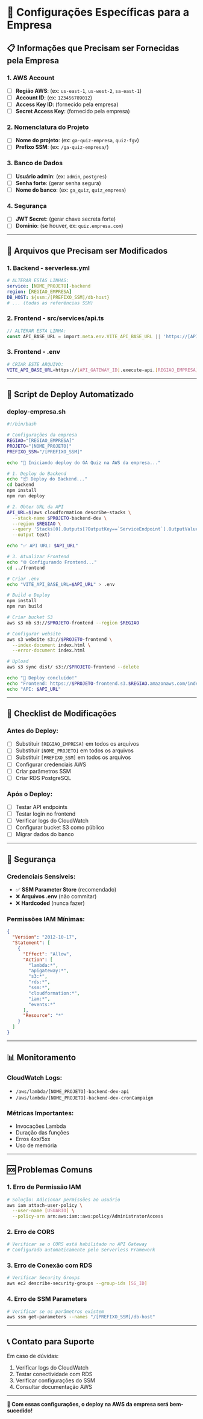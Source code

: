 # 🔧 Configurações Específicas para a Empresa

## 📋 **Informações que Precisam ser Fornecidas pela Empresa**

### **1. AWS Account**
- [ ] **Região AWS**: (ex: `us-east-1`, `us-west-2`, `sa-east-1`)
- [ ] **Account ID**: (ex: `123456789012`)
- [ ] **Access Key ID**: (fornecido pela empresa)
- [ ] **Secret Access Key**: (fornecido pela empresa)

### **2. Nomenclatura do Projeto**
- [ ] **Nome do projeto**: (ex: `ga-quiz-empresa`, `quiz-fgv`)
- [ ] **Prefixo SSM**: (ex: `/ga-quiz-empresa/`)

### **3. Banco de Dados**
- [ ] **Usuário admin**: (ex: `admin`, `postgres`)
- [ ] **Senha forte**: (gerar senha segura)
- [ ] **Nome do banco**: (ex: `ga_quiz`, `quiz_empresa`)

### **4. Segurança**
- [ ] **JWT Secret**: (gerar chave secreta forte)
- [ ] **Domínio**: (se houver, ex: `quiz.empresa.com`)

---

## 🔄 **Arquivos que Precisam ser Modificados**

### **1. Backend - serverless.yml**
```yaml
# ALTERAR ESTAS LINHAS:
service: [NOME_PROJETO]-backend
region: [REGIAO_EMPRESA]
DB_HOST: ${ssm:/[PREFIXO_SSM]/db-host}
# ... (todas as referências SSM)
```

### **2. Frontend - src/services/api.ts**
```typescript
// ALTERAR ESTA LINHA:
const API_BASE_URL = import.meta.env.VITE_API_BASE_URL || 'https://[API_GATEWAY_ID].execute-api.[REGIAO_EMPRESA].amazonaws.com';
```

### **3. Frontend - .env**
```bash
# CRIAR ESTE ARQUIVO:
VITE_API_BASE_URL=https://[API_GATEWAY_ID].execute-api.[REGIAO_EMPRESA].amazonaws.com
```

---

## 🚀 **Script de Deploy Automatizado**

### **deploy-empresa.sh**
```bash
#!/bin/bash

# Configurações da empresa
REGIAO="[REGIAO_EMPRESA]"
PROJETO="[NOME_PROJETO]"
PREFIXO_SSM="/[PREFIXO_SSM]"

echo "🚀 Iniciando deploy do GA Quiz na AWS da empresa..."

# 1. Deploy do Backend
echo "📦 Deploy do Backend..."
cd backend
npm install
npm run deploy

# 2. Obter URL da API
API_URL=$(aws cloudformation describe-stacks \
  --stack-name $PROJETO-backend-dev \
  --region $REGIAO \
  --query 'Stacks[0].Outputs[?OutputKey==`ServiceEndpoint`].OutputValue' \
  --output text)

echo "✅ API URL: $API_URL"

# 3. Atualizar Frontend
echo "🌐 Configurando Frontend..."
cd ../frontend

# Criar .env
echo "VITE_API_BASE_URL=$API_URL" > .env

# Build e Deploy
npm install
npm run build

# Criar bucket S3
aws s3 mb s3://$PROJETO-frontend --region $REGIAO

# Configurar website
aws s3 website s3://$PROJETO-frontend \
  --index-document index.html \
  --error-document index.html

# Upload
aws s3 sync dist/ s3://$PROJETO-frontend --delete

echo "🎉 Deploy concluído!"
echo "Frontend: https://$PROJETO-frontend.s3.$REGIAO.amazonaws.com/index.html"
echo "API: $API_URL"
```

---

## 📝 **Checklist de Modificações**

### **Antes do Deploy:**
- [ ] Substituir `[REGIAO_EMPRESA]` em todos os arquivos
- [ ] Substituir `[NOME_PROJETO]` em todos os arquivos
- [ ] Substituir `[PREFIXO_SSM]` em todos os arquivos
- [ ] Configurar credenciais AWS
- [ ] Criar parâmetros SSM
- [ ] Criar RDS PostgreSQL

### **Após o Deploy:**
- [ ] Testar API endpoints
- [ ] Testar login no frontend
- [ ] Verificar logs do CloudWatch
- [ ] Configurar bucket S3 como público
- [ ] Migrar dados do banco

---

## 🔐 **Segurança**

### **Credenciais Sensíveis:**
- ✅ **SSM Parameter Store** (recomendado)
- ❌ **Arquivos .env** (não commitar)
- ❌ **Hardcoded** (nunca fazer)

### **Permissões IAM Mínimas:**
```json
{
  "Version": "2012-10-17",
  "Statement": [
    {
      "Effect": "Allow",
      "Action": [
        "lambda:*",
        "apigateway:*",
        "s3:*",
        "rds:*",
        "ssm:*",
        "cloudformation:*",
        "iam:*",
        "events:*"
      ],
      "Resource": "*"
    }
  ]
}
```

---

## 📊 **Monitoramento**

### **CloudWatch Logs:**
- `/aws/lambda/[NOME_PROJETO]-backend-dev-api`
- `/aws/lambda/[NOME_PROJETO]-backend-dev-cronCampaign`

### **Métricas Importantes:**
- Invocações Lambda
- Duração das funções
- Erros 4xx/5xx
- Uso de memória

---

## 🆘 **Problemas Comuns**

### **1. Erro de Permissão IAM**
```bash
# Solução: Adicionar permissões ao usuário
aws iam attach-user-policy \
  --user-name [USUARIO] \
  --policy-arn arn:aws:iam::aws:policy/AdministratorAccess
```

### **2. Erro de CORS**
```bash
# Verificar se o CORS está habilitado no API Gateway
# Configurado automaticamente pelo Serverless Framework
```

### **3. Erro de Conexão com RDS**
```bash
# Verificar Security Groups
aws ec2 describe-security-groups --group-ids [SG_ID]
```

### **4. Erro de SSM Parameters**
```bash
# Verificar se os parâmetros existem
aws ssm get-parameters --names "/[PREFIXO_SSM]/db-host"
```

---

## 📞 **Contato para Suporte**

Em caso de dúvidas:
1. Verificar logs do CloudWatch
2. Testar conectividade com RDS
3. Verificar configurações do SSM
4. Consultar documentação AWS

---

**🎯 Com essas configurações, o deploy na AWS da empresa será bem-sucedido!**
